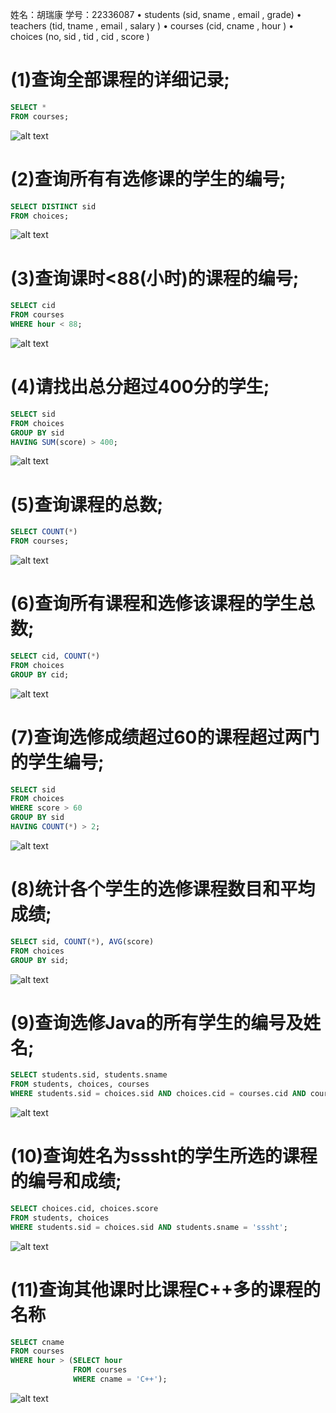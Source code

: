 姓名：胡瑞康
学号：22336087
• students (sid, sname , email , grade)
• teachers (tid, tname , email , salary )
• courses (cid, cname , hour )
• choices (no, sid , tid , cid , score )
# (1)查询全部课程的详细记录;
```sql
SELECT *
FROM courses;
```
![alt text](1.png)

# (2)查询所有有选修课的学生的编号;
```sql
SELECT DISTINCT sid
FROM choices;
```
![alt text](2.png)
# (3)查询课时<88(小时)的课程的编号;
```sql
SELECT cid
FROM courses
WHERE hour < 88;
```
![alt text](3.png)
# (4)请找出总分超过400分的学生;
```sql
SELECT sid
FROM choices
GROUP BY sid
HAVING SUM(score) > 400;
```
![alt text](4.png)
# (5)查询课程的总数;
```sql
SELECT COUNT(*)
FROM courses;
```
![alt text](5.png)
# (6)查询所有课程和选修该课程的学生总数;
```sql
SELECT cid, COUNT(*)
FROM choices
GROUP BY cid;
```
![alt text](6.png)
# (7)查询选修成绩超过60的课程超过两门的学生编号;
```sql
SELECT sid
FROM choices
WHERE score > 60
GROUP BY sid
HAVING COUNT(*) > 2;
```
![alt text](7.png)
# (8)统计各个学生的选修课程数目和平均成绩;
```sql
SELECT sid, COUNT(*), AVG(score)
FROM choices
GROUP BY sid;
```
![alt text](8.png)
# (9)查询选修Java的所有学生的编号及姓名;
```sql
SELECT students.sid, students.sname
FROM students, choices, courses
WHERE students.sid = choices.sid AND choices.cid = courses.cid AND courses.cname = 'Java';
```
![alt text](9.png)
# (10)查询姓名为sssht的学生所选的课程的编号和成绩;
```sql
SELECT choices.cid, choices.score
FROM students, choices
WHERE students.sid = choices.sid AND students.sname = 'sssht';
```
![alt text](10.png)
# (11)查询其他课时比课程C++多的课程的名称
```sql
SELECT cname
FROM courses
WHERE hour > (SELECT hour
              FROM courses
              WHERE cname = 'C++');
```
![alt text](11.png)